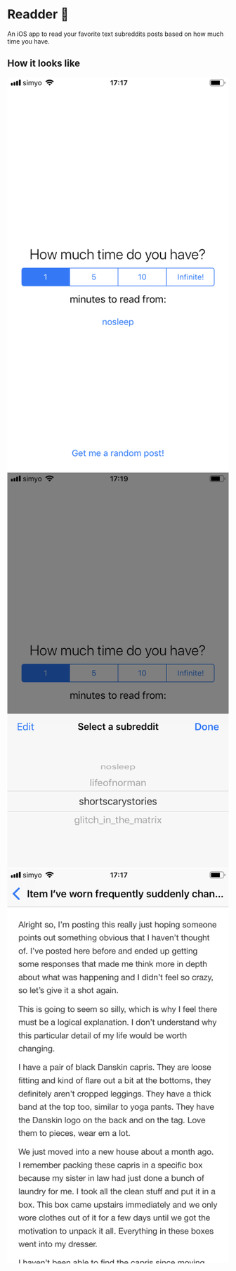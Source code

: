 # Readder 📖
An iOS app to read your favorite text subreddits posts based on how much time you have.

## How it looks like
![Home screen](screenshots/1.png)
![Subreddit selection](screenshots/2.png)
![Reading screen](screenshots/3.png)